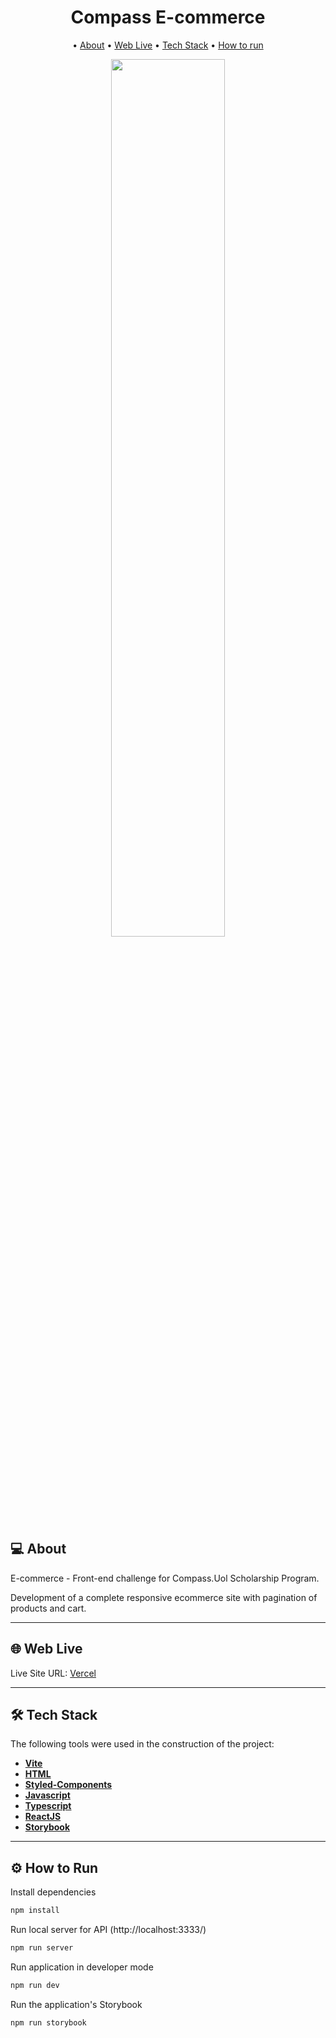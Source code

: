 <h1 align="center">
    Compass E-commerce
</h1>

<p align="center">
 • <a href="#-about">About</a> 
 • <a href="#-web-live">Web Live</a>  
 • <a href="#-tech-stack">Tech Stack</a>  
 • <a href="#-how-to-run">How to run</a>
</p>

<p align="center">
  <img src="https://i.ibb.co/0ZxP4RQ/Shopware-Cover-final.png" width="60%" />
</p>

## 💻 About

E-commerce - Front-end challenge for Compass.Uol Scholarship Program.

Development of a complete responsive ecommerce site with pagination of products and cart.

---

## 🌐 Web Live

Live Site URL: [Vercel](https://compass-front-challenge-ecommerce.vercel.app/)

---

## 🛠 Tech Stack

The following tools were used in the construction of the project:

-   **[Vite](https://vitejs.dev/guide/)**
-   **[HTML](https://developer.mozilla.org/en-US/docs/Web/HTML)**
-   **[Styled-Components](https://styled-components.com/docs)**
-   **[Javascript](https://developer.mozilla.org/en-US/docs/Web/JavaScript)**
-   **[Typescript](https://www.typescriptlang.org/docs/)**
-   **[ReactJS](https://reactjs.org/docs/getting-started.html)**
-   **[Storybook](https://storybook.js.org/docs/html/get-started/introduction)**

---

## ⚙️ How to Run

Install dependencies

```bash 
npm install  
```

Run local server for API (http://localhost:3333/)

```bash 
npm run server
```

Run application in developer mode

```bash 
npm run dev
```

Run the application's Storybook

```bash 
npm run storybook
```
